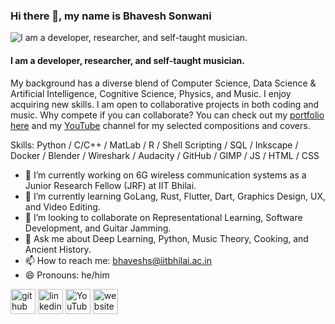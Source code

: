 ### Hi there 👋, my name is Bhavesh Sonwani

![I am a developer, researcher, and self-taught musician.](https://github.com/s10bhavesh/s10bhavesh.github.io/blob/15068cca9536e62c4002735882c6aaa2b4b2f932/images/Bhavesh_banner.png)

#### I am a developer, researcher, and self-taught musician.

My background has a diverse blend of Computer Science, Data Science & Artificial Intelligence, Cognitive Science, Physics, and Music. I enjoy acquiring new skills. I am open to collaborative projects in both coding and music. Why compete if you can collaborate? You can check out my [portfolio here](https://s10bhavesh.github.io "portfolio") and my [YouTube](https://www.youtube.com/@TheSonicBlues999 "youtube-channel") channel for my selected compositions and covers.


Skills: Python / C/C++ / MatLab / R / Shell Scripting / SQL / Inkscape / Docker / Blender / Wireshark / Audacity / GitHub / GIMP / JS / HTML / CSS

- 🔭 I’m currently working on 6G wireless communication systems as a Junior Research Fellow (JRF) at IIT Bhilai. 
- 🌱 I’m currently learning GoLang, Rust, Flutter, Dart, Graphics Design, UX, and Video Editing.
- 👯 I’m looking to collaborate on Representational Learning, Software Development, and Guitar Jamming.
- 💬 Ask me about Deep Learning, Python, Music Theory, Cooking, and Ancient History.
- 📫 How to reach me: bhaveshs@iitbhilai.ac.in 
- 😄 Pronouns: he/him 


[<img src='https://cdn.jsdelivr.net/npm/simple-icons@3.0.1/icons/github.svg' alt='github' height='40'>](https://github.com/https://github.com/s10bhavesh)  [<img src='https://cdn.jsdelivr.net/npm/simple-icons@3.0.1/icons/linkedin.svg' alt='linkedin' height='40'>](https://www.linkedin.com/in/https://www.linkedin.com/in/bhavesh-sonwani-85415015//)  [<img src='https://cdn.jsdelivr.net/npm/simple-icons@3.0.1/icons/youtube.svg' alt='YouTube' height='40'>](https://www.youtube.com/channel/https://www.youtube.com/@TheSonicBlues999)  [<img src='https://cdn.jsdelivr.net/npm/simple-icons@3.0.1/icons/icloud.svg' alt='website' height='40'>](https://s10bhavesh.github.io)  





